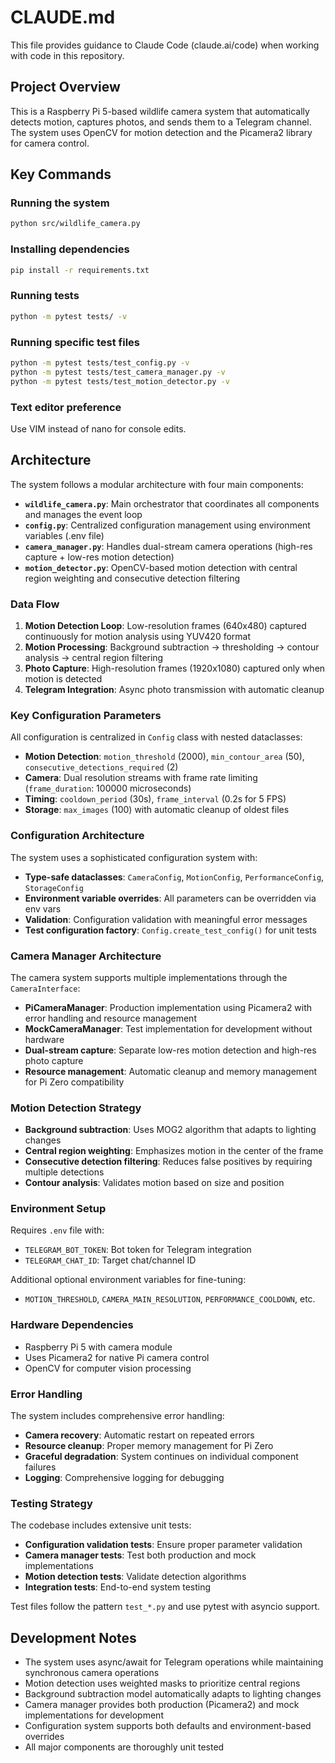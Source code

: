 # CLAUDE.md

This file provides guidance to Claude Code (claude.ai/code) when working with code in this repository.

## Project Overview

This is a Raspberry Pi 5-based wildlife camera system that automatically detects motion, captures photos, and sends them to a Telegram channel. The system uses OpenCV for motion detection and the Picamera2 library for camera control.

## Key Commands

### Running the system
```bash
python src/wildlife_camera.py
```

### Installing dependencies
```bash
pip install -r requirements.txt
```

### Running tests
```bash
python -m pytest tests/ -v
```

### Running specific test files
```bash
python -m pytest tests/test_config.py -v
python -m pytest tests/test_camera_manager.py -v
python -m pytest tests/test_motion_detector.py -v
```

### Text editor preference
Use VIM instead of nano for console edits.

## Architecture

The system follows a modular architecture with four main components:

- **`wildlife_camera.py`**: Main orchestrator that coordinates all components and manages the event loop
- **`config.py`**: Centralized configuration management using environment variables (.env file)
- **`camera_manager.py`**: Handles dual-stream camera operations (high-res capture + low-res motion detection)
- **`motion_detector.py`**: OpenCV-based motion detection with central region weighting and consecutive detection filtering

### Data Flow

1. **Motion Detection Loop**: Low-resolution frames (640x480) captured continuously for motion analysis using YUV420 format
2. **Motion Processing**: Background subtraction → thresholding → contour analysis → central region filtering
3. **Photo Capture**: High-resolution frames (1920x1080) captured only when motion is detected
4. **Telegram Integration**: Async photo transmission with automatic cleanup

### Key Configuration Parameters

All configuration is centralized in `Config` class with nested dataclasses:

- **Motion Detection**: `motion_threshold` (2000), `min_contour_area` (50), `consecutive_detections_required` (2)
- **Camera**: Dual resolution streams with frame rate limiting (`frame_duration`: 100000 microseconds)
- **Timing**: `cooldown_period` (30s), `frame_interval` (0.2s for 5 FPS)
- **Storage**: `max_images` (100) with automatic cleanup of oldest files

### Configuration Architecture

The system uses a sophisticated configuration system with:
- **Type-safe dataclasses**: `CameraConfig`, `MotionConfig`, `PerformanceConfig`, `StorageConfig`
- **Environment variable overrides**: All parameters can be overridden via env vars
- **Validation**: Configuration validation with meaningful error messages
- **Test configuration factory**: `Config.create_test_config()` for unit tests

### Camera Manager Architecture

The camera system supports multiple implementations through the `CameraInterface`:
- **PiCameraManager**: Production implementation using Picamera2 with error handling and resource management
- **MockCameraManager**: Test implementation for development without hardware
- **Dual-stream capture**: Separate low-res motion detection and high-res photo capture
- **Resource management**: Automatic cleanup and memory management for Pi Zero compatibility

### Motion Detection Strategy

- **Background subtraction**: Uses MOG2 algorithm that adapts to lighting changes
- **Central region weighting**: Emphasizes motion in the center of the frame
- **Consecutive detection filtering**: Reduces false positives by requiring multiple detections
- **Contour analysis**: Validates motion based on size and position

### Environment Setup

Requires `.env` file with:
- `TELEGRAM_BOT_TOKEN`: Bot token for Telegram integration
- `TELEGRAM_CHAT_ID`: Target chat/channel ID

Additional optional environment variables for fine-tuning:
- `MOTION_THRESHOLD`, `CAMERA_MAIN_RESOLUTION`, `PERFORMANCE_COOLDOWN`, etc.

### Hardware Dependencies

- Raspberry Pi 5 with camera module
- Uses Picamera2 for native Pi camera control
- OpenCV for computer vision processing

### Error Handling

The system includes comprehensive error handling:
- **Camera recovery**: Automatic restart on repeated errors
- **Resource cleanup**: Proper memory management for Pi Zero
- **Graceful degradation**: System continues on individual component failures
- **Logging**: Comprehensive logging for debugging

### Testing Strategy

The codebase includes extensive unit tests:
- **Configuration validation tests**: Ensure proper parameter validation
- **Camera manager tests**: Test both production and mock implementations
- **Motion detection tests**: Validate detection algorithms
- **Integration tests**: End-to-end system testing

Test files follow the pattern `test_*.py` and use pytest with asyncio support.

## Development Notes

- The system uses async/await for Telegram operations while maintaining synchronous camera operations
- Motion detection uses weighted masks to prioritize central regions
- Background subtraction model automatically adapts to lighting changes
- Camera manager provides both production (Picamera2) and mock implementations for development
- Configuration system supports both defaults and environment-based overrides
- All major components are thoroughly unit tested